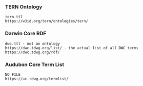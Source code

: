 ### TERN Ontology
    tern.ttl
    https://w3id.org/tern/ontologies/tern/ 

### Darwin Core RDF
    dwc.ttl - not an ontology
    https://dwc.tdwg.org/list/ - the actual list of all DWC terms
    https://dwc.tdwg.org/rdf/

### Audubon Core Term List
    NO FILE
    https://ac.tdwg.org/termlist/